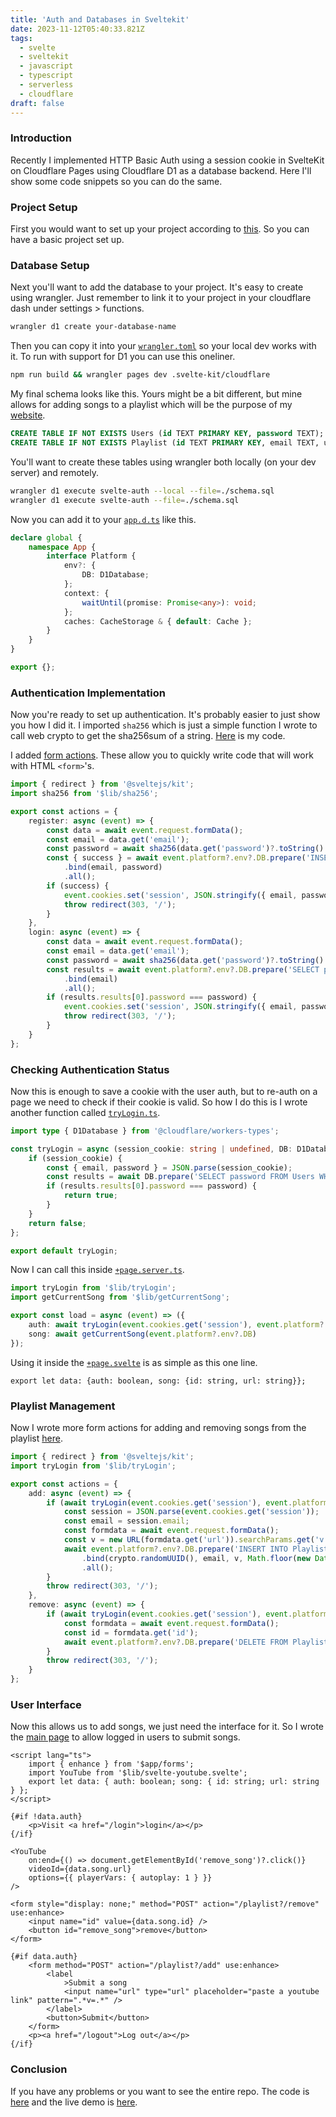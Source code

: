 ```yaml
---
title: 'Auth and Databases in Sveltekit'
date: 2023-11-12T05:40:33.821Z
tags:
  - svelte
  - sveltekit
  - javascript
  - typescript
  - serverless
  - cloudflare
draft: false
---
```


### Introduction

Recently I implemented HTTP Basic Auth using a session cookie in SvelteKit on
Cloudflare Pages using Cloudflare D1 as a database backend. Here I'll show some
code snippets so you can do the same.

### Project Setup

First you would want to set up your project according to
[this](https://developers.cloudflare.com/pages/framework-guides/deploy-a-svelte-site).
So you can have a basic project set up.

### Database Setup

Next you'll want to add the database to your project. It's easy to create using
wrangler. Just remember to link it to your project in your cloudflare dash
under settings > functions.

```sh
wrangler d1 create your-database-name
```

Then you can copy it into your
[`wrangler.toml`](https://github.com/codebam/svelte-auth/blob/master/wrangler.toml)
so your local dev works with it. To run with support for D1 you can use this
oneliner.

```sh
npm run build && wrangler pages dev .svelte-kit/cloudflare
```

My final schema looks like this. Yours might be a bit different, but mine
allows for adding songs to a playlist which will be the purpose of my
[website](https://music.seanbehan.ca).

```sql
CREATE TABLE IF NOT EXISTS Users (id TEXT PRIMARY KEY, password TEXT);
CREATE TABLE IF NOT EXISTS Playlist (id TEXT PRIMARY KEY, email TEXT, url TEXT, date TEXT);
```

You'll want to create these tables using wrangler both locally (on your dev
server) and remotely.

```sh
wrangler d1 execute svelte-auth --local --file=./schema.sql
wrangler d1 execute svelte-auth --file=./schema.sql
```

Now you can add it to your
[`app.d.ts`](https://github.com/codebam/svelte-auth/blob/master/src/app.d.ts)
like this.

```typescript
declare global {
	namespace App {
		interface Platform {
			env?: {
				DB: D1Database;
			};
			context: {
				waitUntil(promise: Promise<any>): void;
			};
			caches: CacheStorage & { default: Cache };
		}
	}
}

export {};
```

### Authentication Implementation

Now you're ready to set up authentication. It's probably easier to just show
you how I did it. I imported `sha256` which is just a simple function I wrote
to call web crypto to get the sha256sum of a string.
[Here](https://github.com/codebam/svelte-auth/blob/master/src/routes/login/%2Bpage.server.ts)
is my code.

I added [form actions](https://kit.svelte.dev/docs/form-actions). These
allow you to quickly write code that will work with HTML `<form>`'s.

```typescript
import { redirect } from '@sveltejs/kit';
import sha256 from '$lib/sha256';

export const actions = {
	register: async (event) => {
		const data = await event.request.formData();
		const email = data.get('email');
		const password = await sha256(data.get('password')?.toString() ?? '');
		const { success } = await event.platform?.env?.DB.prepare('INSERT INTO Users VALUES (?, ?)')
			.bind(email, password)
			.all();
		if (success) {
			event.cookies.set('session', JSON.stringify({ email, password }));
			throw redirect(303, '/');
		}
	},
	login: async (event) => {
		const data = await event.request.formData();
		const email = data.get('email');
		const password = await sha256(data.get('password')?.toString() ?? '');
		const results = await event.platform?.env?.DB.prepare('SELECT password FROM Users WHERE id=?')
			.bind(email)
			.all();
		if (results.results[0].password === password) {
			event.cookies.set('session', JSON.stringify({ email, password }));
			throw redirect(303, '/');
		}
	}
};
```

### Checking Authentication Status

Now this is enough to save a cookie with the user auth, but to re-auth on a
page we need to check if their cookie is valid. So how I do this is I wrote
another function called
[`tryLogin.ts`](https://github.com/codebam/svelte-auth/blob/master/src/lib/tryLogin.ts).

```typescript
import type { D1Database } from '@cloudflare/workers-types';

const tryLogin = async (session_cookie: string | undefined, DB: D1Database) => {
	if (session_cookie) {
		const { email, password } = JSON.parse(session_cookie);
		const results = await DB.prepare('SELECT password FROM Users WHERE id=?').bind(email).all();
		if (results.results[0].password === password) {
			return true;
		}
	}
	return false;
};

export default tryLogin;
```

Now I can call this inside
[`+page.server.ts`](https://github.com/codebam/svelte-auth/blob/master/src/routes/%2Bpage.server.ts).

```typescript
import tryLogin from '$lib/tryLogin';
import getCurrentSong from '$lib/getCurrentSong';

export const load = async (event) => ({
	auth: await tryLogin(event.cookies.get('session'), event.platform?.env?.DB),
	song: await getCurrentSong(event.platform?.env?.DB)
});
```

Using it inside the
[`+page.svelte`](https://github.com/codebam/svelte-auth/blob/master/src/routes/%2Bpage.svelte)
is as simple as this one line.

```
export let data: {auth: boolean, song: {id: string, url: string}};
```

### Playlist Management

Now I wrote more form actions for adding and removing songs from the playlist
[here](https://github.com/codebam/svelte-auth/blob/master/src/routes/playlist/%2Bpage.server.ts).

```typescript
import { redirect } from '@sveltejs/kit';
import tryLogin from '$lib/tryLogin';

export const actions = {
	add: async (event) => {
		if (await tryLogin(event.cookies.get('session'), event.platform?.env?.DB)) {
			const session = JSON.parse(event.cookies.get('session'));
			const email = session.email;
			const formdata = await event.request.formData();
			const v = new URL(formdata.get('url')).searchParams.get('v');
			await event.platform?.env?.DB.prepare('INSERT INTO Playlist VALUES (?, ?, ?, ?)')
				.bind(crypto.randomUUID(), email, v, Math.floor(new Date().getTime()))
				.all();
		}
		throw redirect(303, '/');
	},
	remove: async (event) => {
		if (await tryLogin(event.cookies.get('session'), event.platform?.env?.DB)) {
			const formdata = await event.request.formData();
			const id = formdata.get('id');
			await event.platform?.env?.DB.prepare('DELETE FROM Playlist WHERE id=?').bind(id).all();
		}
		throw redirect(303, '/');
	}
};
```

### User Interface

Now this allows us to add songs, we just need the interface for it. So I wrote
the [main page](https://github.com/codebam/svelte-auth/blob/master/src/routes/%2Bpage.svelte)
to allow logged in users to submit songs.

```svelte
<script lang="ts">
	import { enhance } from '$app/forms';
	import YouTube from '$lib/svelte-youtube.svelte';
	export let data: { auth: boolean; song: { id: string; url: string } };
</script>

{#if !data.auth}
	<p>Visit <a href="/login">login</a></p>
{/if}

<YouTube
	on:end={() => document.getElementById('remove_song')?.click()}
	videoId={data.song.url}
	options={{ playerVars: { autoplay: 1 } }}
/>

<form style="display: none;" method="POST" action="/playlist?/remove" use:enhance>
	<input name="id" value={data.song.id} />
	<button id="remove_song">remove</button>
</form>

{#if data.auth}
	<form method="POST" action="/playlist?/add" use:enhance>
		<label
			>Submit a song
			<input name="url" type="url" placeholder="paste a youtube link" pattern=".*v=.*" />
		</label>
		<button>Submit</button>
	</form>
	<p><a href="/logout">Log out</a></p>
{/if}
```

### Conclusion

If you have any problems or you want to see the entire repo. The code is
[here](https://github.com/codebam/svelte-auth) and the live demo is
[here](https://music.seanbehan.ca).
